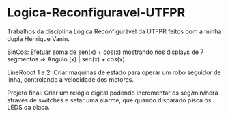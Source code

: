 ﻿# Logica-Reconfiguravel-UTFPR
Trabalhos da disciplina Lógica Reconfigurável da UTFPR feitos com a minha dupla Henrique Vanin.

SinCos: Efetuar soma de sen(x) + cos(x) mostrando nos displays de 7 segmentos => Angulo (x) | sen(x) + cos(x).

LineRobot 1 e 2: Criar maquinas de estado para operar um robo seguidor de linha, controlando a velocidade dos motores.

Projeto final: Criar um relógio digital podendo incrementar os seg/min/hora através de switches e setar uma alarme, que quando disparado pisca os LEDS da placa.
